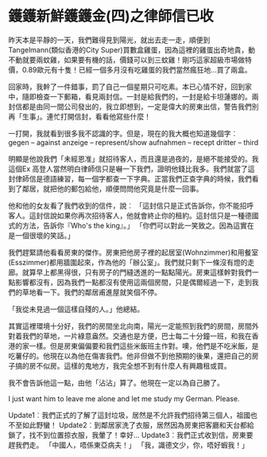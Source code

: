 # 鑊鑊新鮮鑊鑊金(四)之律師信已收

昨天本是平靜的一天，我們難得見到陽光，就出去走一走，順便到Tangelmann(類似香港的City Super)買數盒雞蛋，因為這裡的雞蛋出奇地貴，動不動就要兩蚊雞，如果要有機的話，價錢可以到三蚊雞！剛巧這家超級市場做特價，0.89歐元有十隻！已經一個多月沒有吃雞蛋的我們當然瘋狂地…買了兩盒。

回家時，我幹了一件錯事，罰了自己一個星期只可吃素。本已心情不好，回到家中，隨即檢查一下郵箱，看見兩封信。一封是給我們的，一封是給卡坦蓮娜的。兩封信都是由同一間公司發出的，我立即想到，一定是偉大的房東出信，警告我們別再「生事」。連忙打開信封，看看他寫些什麼！

一打開，我就看到很多我不認識的字。但是，現在的我大概也知道幾個字︰
gegen – against
anzeige – represent/show
aufnahmen – recept
dritter – third

明顯是他說我們「未經恩准」就招待客人，而且還是過夜的，是絕不能接受的。我這個Ex 高登人當然明白律師信只是嚇一下我們，證明他錢比我多。我們就當了這封侓師信是德語練習，每一個字都查一下字典。正當我們正查字典的時候，我們看到了鄰居，就把他的郵包給他，順便問問他究竟是什麼一回事。

他和他的女友看了我們收到的信件，說︰
「這封信只是正式告訴你，你不能招呼客人。這封信說如果你再次招待客人，他就會終止你的租約。這封信只是一種德國式的方法，告訴你『Who's the king』。」
「你們可以對此一笑致之。因為這實在是一個很壞的笑話。」

我們趕緊請他看看房東的傑作。房東把他房子裡的起居室(Wohnzimmer)和用餐室(Esszimmer)都用牆圍起來，作為他的「辦公室」。我們就只剩下一條沒有燈的走廊。就算早上都黑得很，只有房子的門縫透進的一點點陽光。房東這樣幹對我們一點影響都沒有，因為我們一點都沒有使用這兩個房間，只是偶爾經過一下，走到我們的草地看一下。我們的鄰居甫進屋就笑個不停。

「我從未見過一個這樣自殘的人。」他總結。

其實這裡環境十分好，我們的房間坐北向南，陽光一定能照到我們的房間，房間外對着我們的草地，一片綠意盎然。交通也是方便，巴士每二十分鐘一班，和我在香港的家一樣。但是房東偏偏要和我們這些米飯班主作對。噢，他們是不吃米飯，是吃薯仔的。他現在以為他在傷害我們。他非但做不到他預期的後果，還把自己的房子搞的房不似房。這樣的鬼地方，我完全想不到有什麼人有興趣租或買。

我不會告訴他這一點，由他「沾沾」算了。他現在一定以為自己勝了。

I just want him to leave me alone and let me study my German. Please.

Update1︰我們正式的了解了這封垃圾，居然是不允許我們招待第三個人，祖國也不至如此野蠻！
Update2︰到鄰居家洗了衣服，居然因為房東把客廳和天台都給鎖了，找不到位置掠衣服，我暈了！幸好…
Update3︰我們正式收到信，房東要趕我們走。
「中國人，唔係東亞病夫！」
「我，識德文少，你，唔好蝦我！」